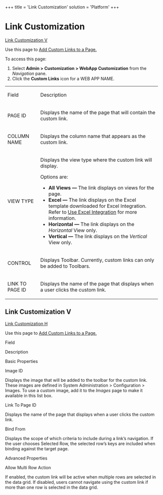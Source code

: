 +++
title = 'Link Customization'
solution = 'Platform'
+++

# Link Customization

[Link Customization V](#Link_Customization_V)

<div class="use">

Use this page to [Add Custom Links to a
Page.](../Use_Cases/Add_a_Custom_Link.htm)

</div>

To access this page:

1.  Select **Admin \> Customization \> WebApp Customization** from the
    *Navigation* pane.
2.  Click the **Custom Links** icon for a WEB APP NAME.

<table>
<tbody>
<tr class="odd">
<td><p>Field</p></td>
<td><p>Description</p></td>
</tr>
<tr class="even">
<td><p>PAGE ID</p></td>
<td><p>Displays the name of the page that will contain the custom link.</p></td>
</tr>
<tr class="odd">
<td><p>COLUMN NAME</p></td>
<td><p>Displays the column name that appears as the custom link.</p></td>
</tr>
<tr class="even">
<td><p>VIEW TYPE</p></td>
<td><p>Displays the view type where the custom link will display.</p>
<p>Options are:</p>
<ul>
<li><strong>All Views —</strong> The link displays on views for the page.</li>
<li><strong>Excel —</strong> The link displays on the Excel template downloaded for Excel Integration. Refer to <a href="../../Excel_Int/Use_Excel_Integration.htm">Use Excel Integration</a> for more information.</li>
<li><strong>Horizontal —</strong> The link displays on the <em>Horizontal</em> View only.</li>
<li><strong>Vertical —</strong> The link displays on the <em>Vertical</em> View only.</li>
</ul></td>
</tr>
<tr class="odd">
<td><p>CONTROL</p></td>
<td><p>Displays Toolbar. Currently, custom links can only be added to Toolbars.</p></td>
</tr>
<tr class="even">
<td><p>LINK TO PAGE ID</p></td>
<td><p>Displays the name of the page that displays when a user clicks the custom link.</p></td>
</tr>
</tbody>
</table>

## <span id="Link_Customization_V"></span>Link Customization V

[Link Customization H](#Link_Customization)

Use this page to [Add Custom Links to a
Page.](../Use_Cases/Add_a_Custom_Link.htm)

Field

Description

Basic Properties

Image ID

Displays the image that will be added to the toolbar for the custom
link. These images are defined in System Administration \> Configuration
\> Images. To use a custom image, add it to the
<span style="font-style: italic;">Images</span> page to make it
available in this list box.

Link To Page ID

Displays the name of the page that displays when a user clicks the
custom link.

Bind From

Displays the scope of which criteria to include during a link’s
navigation. If the user chooses Selected Row, the selected row’s keys
are included when binding against the target page.

Advanced Properties

Allow Multi Row Action

If enabled, the custom link will be active when multiple rows are
selected in the data grid. If disabled, users cannot navigate using the
custom link if more than one row is selected in the data grid.
